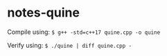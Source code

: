 # notes-quine

Compile using: `$ g++ -std=c++17 quine.cpp -o quine`

Verify using: `$ ./quine | diff quine.cpp -`
